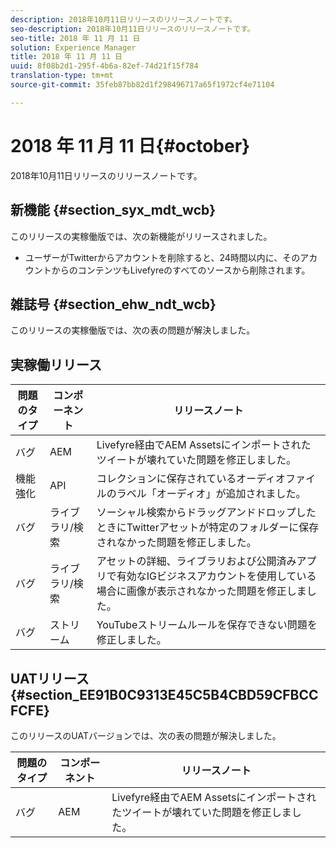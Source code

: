 ```yaml
---
description: 2018年10月11日リリースのリリースノートです。
seo-description: 2018年10月11日リリースのリリースノートです。
seo-title: 2018 年 11 月 11 日
solution: Experience Manager
title: 2018 年 11 月 11 日
uuid: 8f08b2d1-295f-4b6a-82ef-74d21f15f784
translation-type: tm+mt
source-git-commit: 35feb87bb82d1f298496717a65f1972cf4e71104

---
```



# 2018 年 11 月 11 日{#october}

2018年10月11日リリースのリリースノートです。

## 新機能 {#section_syx_mdt_wcb}

このリリースの実稼働版では、次の新機能がリリースされました。

* ユーザーがTwitterからアカウントを削除すると、24時間以内に、そのアカウントからのコンテンツもLivefyreのすべてのソースから削除されます。

## 雑誌号 {#section_ehw_ndt_wcb}

このリリースの実稼働版では、次の表の問題が解決しました。

## 実稼働リリース

| **問題のタイプ** | **コンポーネント** | **リリースノート** |
|---|---|---|
| バグ | AEM | Livefyre経由でAEM Assetsにインポートされたツイートが壊れていた問題を修正しました。 |
| 機能強化 | API | コレクションに保存されているオーディオファイルのラベル「オーディオ」が追加されました。 |
| バグ | ライブラリ/検索 | ソーシャル検索からドラッグアンドドロップしたときにTwitterアセットが特定のフォルダーに保存されなかった問題を修正しました。 |
| バグ | ライブラリ/検索 | アセットの詳細、ライブラリおよび公開済みアプリで有効なIGビジネスアカウントを使用している場合に画像が表示されなかった問題を修正しました。 |
| バグ | ストリーム | YouTubeストリームルールを保存できない問題を修正しました。 |

## UATリリース {#section_EE91B0C9313E45C5B4CBD59CFBCCFCFE}

このリリースのUATバージョンでは、次の表の問題が解決しました。

| **問題のタイプ** | **コンポーネント** | **リリースノート** |
|---|---|---|
| バグ | AEM | Livefyre経由でAEM Assetsにインポートされたツイートが壊れていた問題を修正しました。 |


